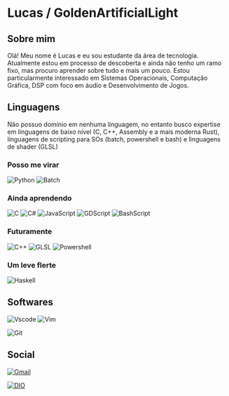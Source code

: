# Lucas / GoldenArtificialLight

## Sobre mim
Olá! Meu nome é Lucas e eu sou estudante da área de tecnologia. Atualmente estou em processo de descoberta e ainda não tenho um ramo fixo, mas procuro aprender sobre tudo e mais um pouco. Estou particularmente interessado em Sistemas Operacionais, Computação Gráfica, DSP com foco em áudio e Desenvolvimento de Jogos.



## Linguagens

Não possuo domínio em nenhuma linguagem, no entanto busco expertise em linguagens de baixo nível (C, C++, Assembly e a mais moderna Rust), linguagens de scripting para SOs (batch, powershell e bash) e linguagens de shader (GLSL)

### Posso me virar

![Python](https://img.shields.io/badge/python-3670A0?style=for-the-badge&logo=python&logoColor=ffdd54)
![Batch](https://img.shields.io/badge/Batch-000000?style=for-the-badge&logoColor=white)

### Ainda aprendendo

![C](https://img.shields.io/badge/C-00599C?style=for-the-badge&logo=c&logoColor=white)
![C#](https://img.shields.io/badge/.NET-512BD4?style=for-the-badge&logo=dotnet&logoColor=white)
![JavaScript](https://img.shields.io/badge/JavaScript-F7DF1E?style=for-the-badge&logo=javascript&logoColor=black)
![GDScript](https://img.shields.io/badge/gdscript-478CBF?style=for-the-badge&logo=godotengine&logoColor=white)
![BashScript](https://img.shields.io/badge/bash%20script-0101?style=for-the-badge&logo=gnubash&logoColor=%23FFFFFF&labelColor=%23000000)

### Futuramente

![C++](https://img.shields.io/badge/C%2B%2B-00599C?style=for-the-badge&logo=c%2B%2B&logoColor=white)
![GLSL](https://img.shields.io/badge/GLSL-5586A4?style=for-the-badge&logo=opengl&logoColor=white)
![Powershell](https://img.shields.io/badge/Powershell-00329C?style=for-the-badge&logoColor=white)

### Um leve flerte

![Haskell](https://img.shields.io/badge/Haskell-5e5086?style=for-the-badge&logo=haskell&logoColor=white)



## Softwares

![Vscode](https://img.shields.io/badge/Vscode-007ACC?style=for-the-badge&logo=visual-studio-code&logoColor=white)
![Vim](https://img.shields.io/badge/Vim-019733?style=for-the-badge&logo=vim&logoColor=white)

![Git](https://img.shields.io/badge/GIT-E44C30?style=for-the-badge&logo=git&logoColor=white)

## Social
[![Gmail](https://img.shields.io/badge/Gmail-333333?style=for-the-badge&logo=gmail&logoColor=red)](mailto:colored.vertices@gmail.com)

[![DIO](https://img.shields.io/badge/DIO-a44dda?style=for-the-badge&logo=dio&logoColor=red)](https://www.dio.me/users/colored_vertices)


<!---
GoldenArtificialLight/GoldenArtificialLight is a ✨ special ✨ repository because its `README.md` (this file) appears on your GitHub profile.
You can click the Preview link to take a look at your changes.
--->
